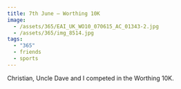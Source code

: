 ```yaml
---
title: 7th June — Worthing 10K
image:
  - /assets/365/EAI_UK_WO10_070615_AC_01343-2.jpg
  - /assets/365/img_8514.jpg
tags:
  - "365"
  - friends
  - sports
---
```

Christian, Uncle Dave and I competed in the Worthing 10K. 